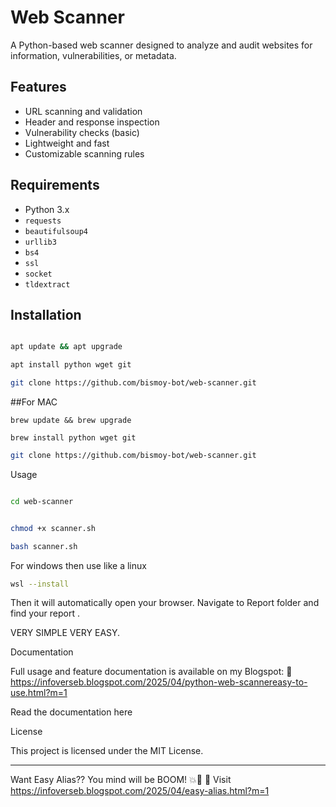 # Web Scanner

A Python-based web scanner designed to analyze and audit websites for information, vulnerabilities, or metadata.

## Features

- URL scanning and validation
- Header and response inspection
- Vulnerability checks (basic)
- Lightweight and fast
- Customizable scanning rules

## Requirements

- Python 3.x
- `requests`
- `beautifulsoup4`
- `urllib3`
- `bs4`
- `ssl`
- `socket`
- `tldextract`


## Installation
```bash

apt update && apt upgrade
```

```bash
apt install python wget git
```

```bash
git clone https://github.com/bismoy-bot/web-scanner.git
```

##For MAC
```brew
brew update && brew upgrade
```
```brew
brew install python wget git
```

```bash
git clone https://github.com/bismoy-bot/web-scanner.git
```

Usage

```bash

cd web-scanner
```
```bash

chmod +x scanner.sh
```
```bash
bash scanner.sh
```
For windows then use like a linux 
```bash
wsl --install
```
Then it will automatically open your browser. Navigate to Report folder and find your report .


VERY SIMPLE VERY EASY.

Documentation

Full usage and feature documentation is available on my Blogspot:
🔗 https://infoverseb.blogspot.com/2025/04/python-web-scannereasy-to-use.html?m=1

Read the documentation here

License

This project is licensed under the MIT License.

---
Want Easy Alias??
You mind will be BOOM! 💥🤯 
🔗 Visit
https://infoverseb.blogspot.com/2025/04/easy-alias.html?m=1
